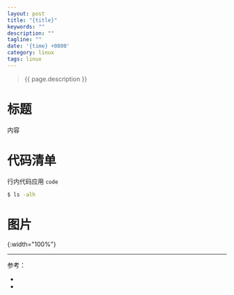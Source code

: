 ```yaml
---
layout: post
title: "{title}"
keywords: ""
description: ""
tagline: ""
date: '{time} +0800'
category: linux
tags: linux
---
```

> {{ page.description }}

# 标题
内容

# 代码清单
行内代码应用 `code`
```bash
$ ls -alh
```
# 图片
![](){:width="100%"}

---
参考：
- []()
- []()

